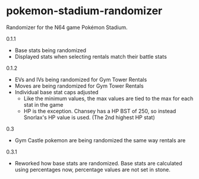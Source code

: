 # pokemon-stadium-randomizer
Randomizer for the N64 game Pokémon Stadium.

0.1.1
 - Base stats being randomized
 - Displayed stats when selecting rentals match their battle stats
 
0.1.2
 - EVs and IVs being randomized for Gym Tower Rentals
 - Moves are being randomized for Gym Tower Rentals
 - Individual base stat caps adjusted
	- Like the minimum values, the max values are tied to the max for each stat in the game
	- HP is the exception. Chansey has a HP BST of 250, so instead Snorlax's HP value is used. (The 2nd highest HP stat)

0.3
 - Gym Castle pokemon are being randomized the same way rentals are

0.3.1
 - Reworked how base stats are randomized. Base stats are calculated using percentages now, percentage values are not set in stone.